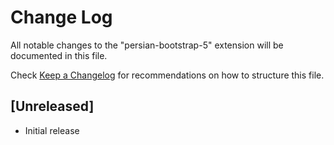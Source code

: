 # Change Log

All notable changes to the "persian-bootstrap-5" extension will be documented in this file.

Check [Keep a Changelog](http://keepachangelog.com/) for recommendations on how to structure this file.

## [Unreleased]

- Initial release